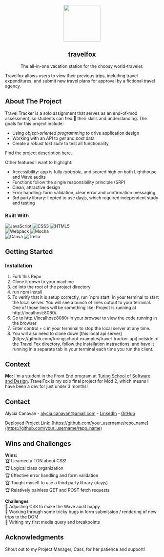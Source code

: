

<div align="center">
<img src="https://user-images.githubusercontent.com/105533317/192172668-a944e3b7-136d-47b2-8f18-1b37540e765d.svg"  width="120" height="120">
</div>

  <h2 align="center">travelfox</h2>

  <p align="center">
    The all-in-one vacation station for the choosy world-traveler.        
  </p>
  
Travelfox allows users to view their previous trips, including travel expenditures, and submit new travel plans for approval by a fictional travel agency. 

## About The Project    
Travel Tracker is a solo assignment that serves as an end-of-mod assessment, so students can flex 💪 their skills and understanding. The goals for this project include:    
* Using _object-oriented programming_ to drive application design
* Working with an API to _get_ and _post_ data
* Create a _robust test suite_ to test all functionality

Find the project description [here](https://frontend.turing.edu/projects/travel-tracker.html).

Other features I want to highlight:         
* Accessibility: app is fully _tabbable_, and scored high on both Lighthouse and Wave audits         
* Functions follow the single responsibility principle (SRP)     
* Clean, attractive design     
* Error handling: form validation, clear error and confirmation messaging        
* 3rd party library: I opted to use dayjs, which required independent study and testing    


### Built With

![JavaScript](https://img.shields.io/badge/javascript-%23323330.svg?style=for-the-badge&logo=javascript&logoColor=%23F7DF1E)
![CSS3](https://img.shields.io/badge/css3-%231572B6.svg?style=for-the-badge&logo=css3&logoColor=white)
![HTML5](https://img.shields.io/badge/html5-%23E34F26.svg?style=for-the-badge&logo=html5&logoColor=white)             
![Webpack](https://img.shields.io/badge/webpack-%238DD6F9.svg?style=for-the-badge&logo=webpack&logoColor=black) 
![Mocha](https://img.shields.io/badge/-mocha-%238D6748?style=for-the-badge&logo=mocha&logoColor=white)           
![Canva](https://img.shields.io/badge/Canva-%2300C4CC.svg?style=for-the-badge&logo=Canva&logoColor=white)
![Trello](https://img.shields.io/badge/Trello-%23026AA7.svg?style=for-the-badge&logo=Trello&logoColor=white)         


## Getting Started

### Installation
<ol>
  <li>Fork this Repo</li>
  <li>Clone it down to your machine</li>
  <li>cd into the root of the project directory</li>
  <li>run npm install</li>
  <li>To verify that it is setup correctly, run `npm start` in your terminal to start the local server. You will see a bunch of lines output to your terminal. One of those lines will be something like: Project is running at http://localhost:8080/.</li>
  <li>Go to http://localhost:8080/ in your browser to view the code running in the browser.</li>
  <li>Enter control + c in your terminal to stop the local server at any time.</li>
  <li>You will also need to clone down [this local api server](https://github.com/turingschool-examples/travel-tracker-api) outside of the Travel Fox directory, follow the installation instructions, and have it running in a separate tab in your terminal each time you run the client.</li>
</ol>

## Context
__Me:__ I'm a student in the Front End program at [Turing School of Software and Design](https://frontend.turing.edu/). TravelFox is my solo final project for Mod 2, which means I have been a dev for just under 3 months!         


## Contact

Alycia Canavan - alycia.canavan@gmail.com - [LinkedIn](https://www.linkedin.com/in/alycia-canavan/) - [GitHub](https://github.com/alyciacan)


Deployed Project Link: [https://github.com/your_username/repo_name](https://github.com/your_username/repo_name)

## Wins and Challenges
__Wins:__           
🏆 I learned a TON about CSS!          
🏆 Logical class organization          
🏆 Effective error handling and form validation           
🏆 Taught myself to use a third party library (dayjs)             
🏆 Relatively painless GET and POST fetch requests            

__Challenges__             
🤔 Adjusting CSS to make the Wave audit happy          
🤔 Working through some tricky bugs in form submission / rendering of new trips to the DOM          
🤔 Writing my first media query and breakpoints       

## Acknowledgments

Shout out to my Project Manager, Cass, for her patience and support!


